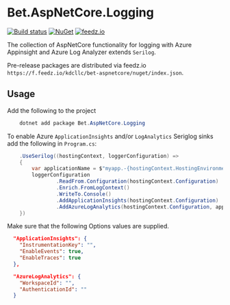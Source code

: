 # Bet.AspNetCore.Logging

[![Build status](https://ci.appveyor.com/api/projects/status/fo9rakj7s7uhs3ij?svg=true)](https://ci.appveyor.com/project/kdcllc/bet-aspnetcore)
[![NuGet](https://img.shields.io/nuget/v/Bet.AspNetCore.Logging.svg)](https://www.nuget.org/packages?q=Bet.AspNetCore.Logging)
[![feedz.io](https://img.shields.io/badge/endpoint.svg?url=https://f.feedz.io/kdcllc/bet-aspnetcore/shield/Bet.AspNetCore.Logging/latest)](https://f.feedz.io/kdcllc/bet-aspnetcore/packages/Bet.AspNetCore.Logging/latest/download)

The collection of AspNetCore functionality for logging with Azure Appinsight and Azure Log Analyzer extends `Serilog`.

Pre-release packages are distributed via feedz.io `https://f.feedz.io/kdcllc/bet-aspnetcore/nuget/index.json`.

## Usage

Add the following to the project

```csharp
    dotnet add package Bet.AspNetCore.Logging
```

To enable Azure `ApplicationInsights` and/or `LogAnalytics` Seriglog sinks add the following in `Program.cs`:

```csharp
    .UseSerilog((hostingContext, loggerConfiguration) =>
    {
        var applicationName = $"myapp.-{hostingContext.HostingEnvironment.EnvironmentName}";
        loggerConfiguration
                .ReadFrom.Configuration(hostingContext.Configuration)
                .Enrich.FromLogContext()
                .WriteTo.Console()
                .AddApplicationInsights(hostingContext.Configuration)
                .AddAzureLogAnalytics(hostingContext.Configuration, applicationName: applicationName);
    })
```

Make sure that the following Options values are supplied.

```json
  "ApplicationInsights": {
    "InstrumentationKey": "",
    "EnableEvents": true,
    "EnableTraces": true
  },

  "AzureLogAnalytics": {
    "WorkspaceId": "",
    "AuthenticationId": ""
  }
```
